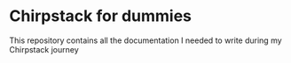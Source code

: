 # Chirpstack for dummies
This repository contains all the documentation I needed to write during my Chirpstack journey  
